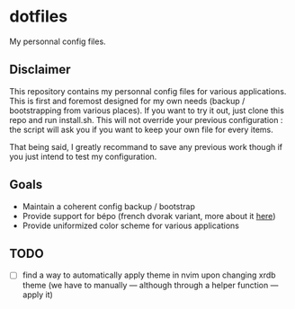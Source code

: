 # dotfiles

My personnal config files.

## Disclaimer

This repository contains my personnal config files for various applications.
This is first and foremost designed for my own needs (backup / bootstrapping
from various places).
If you want to try it out, just clone this repo and run install.sh.
This will not override your previous configuration : the script will
ask you if you want to keep your own file for every items.

That being said, I greatly recommand to save any previous work though if you
just intend to test my configuration.

## Goals

- Maintain a coherent config backup / bootstrap
- Provide support for bépo (french dvorak variant, more about it [here](http://bepo.fr/wiki/Accueil))
- Provide uniformized color scheme for various applications

## TODO

- [ ] find a way to automatically apply theme in nvim upon changing xrdb theme (we have to manually — although through a helper function — apply it)
